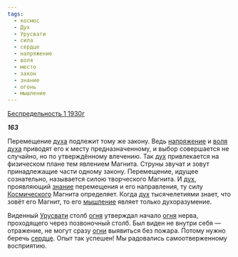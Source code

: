 ```yaml
---
tags:
  - космос
  - Дух
  - Урусвати
  - сила
  - сердце
  - напряжение
  - воля
  - место
  - закон
  - знание
  - огонь
  - мышление
---
```

[Беспредельность 1 1930г](https://127.0.0.1:4002/agni/1930)

___163___

Перемещение [духа](../../../tags/#Дух) подлежит тому же закону. Ведь [напряжение](../../../tags/#напряжение) и [воля](../../../tags/#воля) [духа](../../../tags/#Дух) приводят его к месту предназначенному, и выбор совершается не случайно, но по утверждённому влечению. Так [дух](../../../tags/#Дух) привлекается на физическом плане тем явлением Магнита. Струны звучат и зовут принадлежащие части одному закону. Перемещение, идущее сознательно, называется силою творческого Магнита. И [дух](../../../tags/#Дух), проявляющий [знание](../../../tags/#знание) перемещения и его направления, ту силу [Космического](../../../tags/#космос) Магнита определяет. Когда [дух](../../../tags/#Дух) тысячелетиями знает, что зовёт его Магнит, то его [мышление](../../../tags/#мышление) являет только духоразумение.   

Виденный [Урусвати](../../../tags/#Урусвати) столб [огня](../../../tags/#огонь) утверждал начало [огня](../../../tags/#огонь) нерва, проходящего через позвоночный столб. Был виден не внутри себя — отражение, не могут сразу [огни](../../../tags/#огонь) выявиться без пожара. Потому нужно беречь [сердце](../../../tags/#сердце). Опыт так успешен! Мы радовались самоотверженному восприятию.